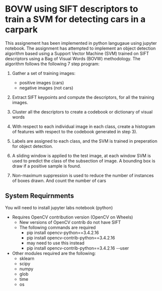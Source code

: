 # BOVW using SIFT descriptors to train a SVM for detecting cars in a carpark 
This assignement has been implemented in python langugaue using jupyter notebook. The assignment has attempted to implement an object detection algorithm based using a Support Vector Machine (SVM) trained on SIFT descriptors using a Bag of Visual Words (BOVW) methodology. The algorithm follows the following 7 step program:

1.	Gather a set of training images:
      *	positive images (cars) 
      *	negative images (not cars)

2.	Extract SIFT keypoints and compute the descriptors, for all the training images.

3.	Cluster all the descriptors to create a codebook or dictionary of visual words

4.	With respect to each individual image in each class, create a histogram of features with respect to the codebook generated in step 3).

5.	Labels are assigned to each class, and the SVM is trained in preperation for object detection.

6.	A sliding window is applied to the test image, at each window SVM is used to predict the class of the subsection of image. A bounding box is draw if a positive sample is found.

7.	Non-maximum suppression is used to reduce the number of instances of boxes drawn. And count the number of cars

## System Requirnments
You will need to install jupyter labs notebook (python)

* Requires OpenCV contribution version (OpenCV on Wheels)
    * New versions of OpenCV contrib do not have SIFT
    * The following commands are required 
      * pip install opencv-python==3.4.2.16
      * pip install opencv-contrib-python==3.4.2.16
      * may need to use this instead
      * pip install opencv-contrib-python==3.4.2.16 --user
 * Other modules required are the following:
   * sklearn
   * scipy
   * numpy
   * glob
   * time
   * os
